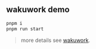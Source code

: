 ## wakuwork demo

```bash
pnpm i
pnpm run start
```

> more details see [wakuwork](https://github.com/dai-shi/wakuwork).
